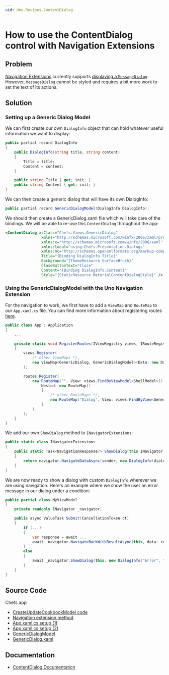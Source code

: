 ```yaml
---
uid: Uno.Recipes.ContentDialog
---
```


# How to use the ContentDialog control with Navigation Extensions

## Problem

[Navigation Extensions](xref:Uno.Extensions.Navigation.Overview) currently supports [displaying a `MessageDialog`](xref:Uno.Extensions.Navigation.HowToDisplayMessageDialog). However, `MessageDialog` cannot be styled and requires a bit more work to set the text of its actions.

## Solution

### Setting up a Generic Dialog Model

We can first create our own `DialogInfo` object that can hold whatever useful information we want to display:

```csharp
public partial record DialogInfo
{
    public DialogInfo(string title, string content)
    {
        Title = title;
        Content = content;
    }

    public string Title { get; init; }
    public string Content { get; init; }
}
```

We can then create a generic dialog that will have its own DialogInfo:

```csharp
public partial record GenericDialogModel(DialogInfo DialogInfo);
```

We should then create a GenericDialog.xaml file which will take care of the bindings. We will be able to re-use this `ContentDialog` throughout the app:

```xml
﻿<ContentDialog x:Class="Chefs.Views.GenericDialog"
                xmlns="http://schemas.microsoft.com/winfx/2006/xaml/presentation"
                xmlns:x="http://schemas.microsoft.com/winfx/2006/xaml"
                xmlns:local="using:Chefs.Presentation.Dialogs"
                xmlns:mc="http://schemas.openxmlformats.org/markup-compatibility/2006"
                Title="{Binding DialogInfo.Title}"
                Background="{ThemeResource SurfaceBrush}"
                CloseButtonText="Close"
                Content="{Binding DialogInfo.Content}"
                Style="{StaticResource MaterialContentDialogStyle}" />
```

### Using the GenericDialogModel with the Uno Navigation Extension

For the navigation to work, we first have to add a `ViewMap` and `RouteMap` to our `App.xaml.cs` file. You can find more information about registering routes [here](xref:Uno.Extensions.Navigation.HowToNavigateBetweenPages).

```csharp
public class App : Application
{
    ...

    private static void RegisterRoutes(IViewRegistry views, IRouteRegistry routes)
    {
        views.Register(
            /* other ViewMaps */,
            new ViewMap<GenericDialog, GenericDialogModel>(Data: new DataMap<DialogInfo>())
        );

        routes.Register(
            new RouteMap("", View: views.FindByViewModel<ShellModel>(),
                Nested: new RouteMap[]
                {
                    /* other RouteMaps */,
                    new RouteMap("Dialog", View: views.FindByView<GenericDialog>())
                }
            )
        );
    }
}
```

We add our own `ShowDialog` method to `INavigatorExtensions`:

```csharp
public static class INavigatorExtensions
{
    public static Task<NavigationResponse?> ShowDialog(this INavigator navigator, object sender, DialogInfo dialogInfo, CancellationToken ct)
    {
        return navigator.NavigateDataAsync(sender, new DialogInfo(dialogInfo.Title, dialogInfo.Content), cancellation: ct);
    }
}
```

We are now ready to show a dialog with custom `DialogInfo` wherever we are using navigation. Here's an example where we show the user an error message in our dialog under a condition:

```csharp
public partial class MyViewModel
{
    private readonly INavigator _navigator;

    public async ValueTask Submit(CancellationToken ct)
    {
        if (...)
        {
            var response = await ...
            await _navigator.NavigateBackWithResultAsync(this, data: response);
        }
        else
        {
            await _navigator.ShowDialog(this, new DialogInfo("Error", "Please write a cookbook name and select one recipe."), ct);
        }
    }
}
```

## Source Code

Chefs app

- [CreateUpdateCookbookModel code](https://github.com/unoplatform/uno.chefs/blob/139edc9eab65b322e219efb7572583551c40ad32/Chefs/Presentation/CreateUpdateCookbookModel.cs#L85)
- [Navigation extension method](https://github.com/unoplatform/uno.chefs/blob/139edc9eab65b322e219efb7572583551c40ad32/Chefs/Presentation/Extensions/INavigatorExtensions.cs#L15)
- [App.xaml.cs setup (1)](https://github.com/unoplatform/uno.chefs/blob/139edc9eab65b322e219efb7572583551c40ad32/Chefs/App.xaml.cs#L185)
- [App.xaml.cs setup (2)](https://github.com/unoplatform/uno.chefs/blob/139edc9eab65b322e219efb7572583551c40ad32/Chefs/App.xaml.cs#L232)
- [GenericDialogModel](https://github.com/unoplatform/uno.chefs/blob/139edc9eab65b322e219efb7572583551c40ad32/Chefs/Presentation/GenericDialogModel.cs)
- [GenericDialog.xaml](https://github.com/unoplatform/uno.chefs/blob/139edc9eab65b322e219efb7572583551c40ad32/Chefs/Views/Dialogs/GenericDialog.xaml)

## Documentation

- [ContentDialog Documentation](xref:Uno.Controls.ContentDialog)

